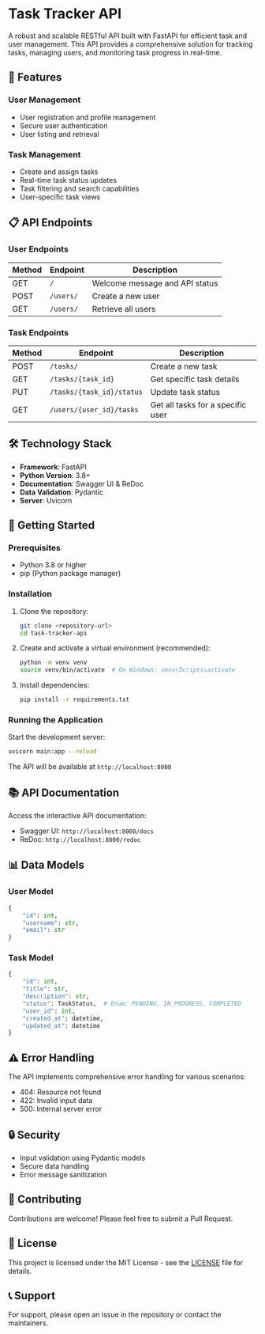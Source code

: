 # Task Tracker API

A robust and scalable RESTful API built with FastAPI for efficient task and user management. This API provides a comprehensive solution for tracking tasks, managing users, and monitoring task progress in real-time.

## 🚀 Features

### User Management
- User registration and profile management
- Secure user authentication
- User listing and retrieval

### Task Management
- Create and assign tasks
- Real-time task status updates
- Task filtering and search capabilities
- User-specific task views

## 📋 API Endpoints

### User Endpoints
| Method | Endpoint | Description |
|--------|----------|-------------|
| GET    | `/`      | Welcome message and API status |
| POST   | `/users/`| Create a new user |
| GET    | `/users/`| Retrieve all users |

### Task Endpoints
| Method | Endpoint | Description |
|--------|----------|-------------|
| POST   | `/tasks/`| Create a new task |
| GET    | `/tasks/{task_id}` | Get specific task details |
| PUT    | `/tasks/{task_id}/status` | Update task status |
| GET    | `/users/{user_id}/tasks` | Get all tasks for a specific user |

## 🛠️ Technology Stack

- **Framework**: FastAPI
- **Python Version**: 3.8+
- **Documentation**: Swagger UI & ReDoc
- **Data Validation**: Pydantic
- **Server**: Uvicorn

## 🚀 Getting Started

### Prerequisites

- Python 3.8 or higher
- pip (Python package manager)

### Installation

1. Clone the repository:
   ```bash
   git clone <repository-url>
   cd task-tracker-api
   ```

2. Create and activate a virtual environment (recommended):
   ```bash
   python -m venv venv
   source venv/bin/activate  # On Windows: venv\Scripts\activate
   ```

3. Install dependencies:
   ```bash
   pip install -r requirements.txt
   ```

### Running the Application

Start the development server:
```bash
uvicorn main:app --reload
```

The API will be available at `http://localhost:8000`

## 📚 API Documentation

Access the interactive API documentation:
- Swagger UI: `http://localhost:8000/docs`
- ReDoc: `http://localhost:8000/redoc`

## 📊 Data Models

### User Model
```python
{
    "id": int,
    "username": str,
    "email": str
}
```

### Task Model
```python
{
    "id": int,
    "title": str,
    "description": str,
    "status": TaskStatus,  # Enum: PENDING, IN_PROGRESS, COMPLETED
    "user_id": int,
    "created_at": datetime,
    "updated_at": datetime
}
```

## ⚠️ Error Handling

The API implements comprehensive error handling for various scenarios:
- 404: Resource not found
- 422: Invalid input data
- 500: Internal server error

## 🔒 Security

- Input validation using Pydantic models
- Secure data handling
- Error message sanitization

## 🤝 Contributing

Contributions are welcome! Please feel free to submit a Pull Request.

## 📝 License

This project is licensed under the MIT License - see the [LICENSE](LICENSE) file for details.

## 📞 Support

For support, please open an issue in the repository or contact the maintainers.
